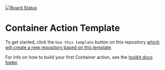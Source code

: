 [![Board Status](https://dev.azure.com/Flashback-RPM-2018/554f8364-0a18-4290-afe1-bd8bfdf3471b/1ddcf3d3-78ff-4ef5-bfb3-d8bc8642495e/_apis/work/boardbadge/65dd99b9-0e2a-48d9-b645-7481281c8984)](https://dev.azure.com/Flashback-RPM-2018/554f8364-0a18-4290-afe1-bd8bfdf3471b/_boards/board/t/1ddcf3d3-78ff-4ef5-bfb3-d8bc8642495e/Microsoft.RequirementCategory)
# Container Action Template

To get started, click the `Use this template` button on this repository [which will create a new repository based on this template](https://github.blog/2019-06-06-generate-new-repositories-with-repository-templates/).

For info on how to build your first Container action, see the [toolkit docs folder](https://github.com/actions/toolkit/blob/master/docs/container-action.md).
